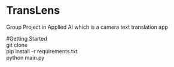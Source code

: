 # TransLens
Group Project in Applied AI which is a camera text translation app 

#Getting Started <br>
git clone <br>
pip install -r requirements.txt <br>
python main.py <br>

